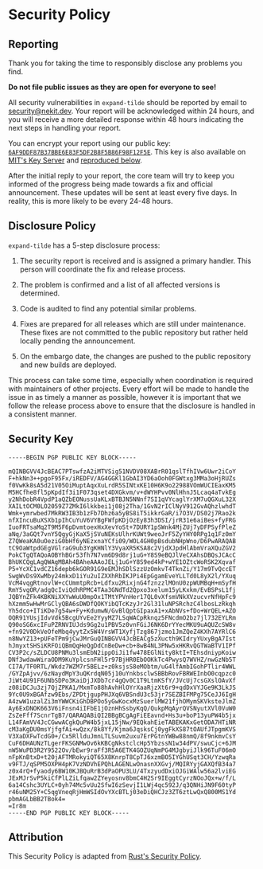 # Security Policy

## Reporting

Thank you for taking the time to responsibly disclose any problems you find.

**Do not file public issues as they are open for everyone to see!**

All security vulnerabilities in `expand-tilde` should be reported by email
to [security@nekit.dev][Security Email].
Your report will be acknowledged within 24 hours, and you will receive a more
detailed response within 48 hours indicating the next steps in handling your report.

You can encrypt your report using our public key:
[`6AF9DDF87B37BBE6E83F5DF2B8F5B86F98F12F5E`][Security Key].
This key is also available on [MIT's Key Server][MIT Key Server]
and [reproduced below](#security-key).

After the initial reply to your report, the core team will try to keep you
informed of the progress being made towards a fix and official announcement.
These updates will be sent at least every five days. In reality, this is
more likely to be every 24-48 hours.

## Disclosure Policy

`expand-tilde` has a 5-step disclosure process:

1. The security report is received and is assigned a primary handler.
   This person will coordinate the fix and release process.

2. The problem is confirmed and a list of all affected versions is determined.

3. Code is audited to find any potential similar problems.

4. Fixes are prepared for all releases which are still under maintenance.
   These fixes are not committed to the public repository but rather
   held locally pending the announcement.

5. On the embargo date, the changes are pushed to the public repository
   and new builds are deployed.

This process can take some time, especially when coordination is required
with maintainers of other projects. Every effort will be made to handle
the issue in as timely a manner as possible, however it is important that
we follow the release process above to ensure that the disclosure is handled
in a consistent manner.

## Security Key

```text
-----BEGIN PGP PUBLIC KEY BLOCK-----

mQINBGVV4JcBEAC7PTswfzA2iMTVSig51NVDV08XABrR01qslTfhIVw6Uwr2iCoY
F+hkNn3++pgoF95Fx/iREDFV/AG4GGKl1GbAI3YD6aOoh0FGWtxg3MMa3oHjRUZs
f0VwKk8sA5d21V05OiMuptAqxXuLrdR5SINtxKE10H6K9o22988VOmWUCIEaxKM5
M5HCfhe8fl5pKpdIf3i1F073qset4DXGkvm/v+dWYHPvv0NlHhnJ5Lcaq4aTvkEg
y2NhDobR4VpdP1aQZbEONussUaKLxBTBJN5NNnf7SI1qVYcaglYrXM7uQGXuL32X
XAILtOCM0LO2059Z7ZMkI6lkkbei1j08j2Tha/1GvN2rIClNyV912GvAQhzlwhdT
Wmk+ymrwbed7MkRW3IB3b1zFb7Dhz6a5yBS8iT5ikkrGaR/i7O3V/DS02j7Rao2k
nfXIncuBuXSXb1pIhCuYuV6VYBgFWfpKDjOzEy83h3DSI/jrR31e6aiBes+fyFRG
IuoFRTsaMq2T9M5F6pDvmtoexHxXevYoSt+7DURY1pSWnk4MjZUj7yDFPSyfPleZ
aNq/3aGQt7vnY5QgyGjKaX5jSVuNEKsUlhrKUWt9weoJrF5ZyYHY0RPg1q1Fz0mY
Z7QWeaKA0uOeziG0bHf6yNEzxnaYCfi09/WOL4GH0pBsdubNHpWno/D6PwARAQAB
tC9OaWtpdGEgVGlraG9ub3YgKHNlY3VyaXR5KSA8c2VjdXJpdHlAbmVraXQuZGV2
PokCTgQTAQoAOBYhBGr53fh7N7vm6D9d8rj1uG+Y8S9eBQJlVeCXAhsDBQsJCAcC
BhUKCQgLAgQWAgMBAh4BAheAAAoJELj1uG+Y8S9ed4kP+wYE1OZtcWoRSK2Xqvaf
P5+YcXC1vdCZ16depb6kGOR91G9eEMJhSDlSzzUzOmkvT4TknZi/Y17m9TvQccET
SwgWvDs9XwMby24mkxD1iYu2uIZXXhRbIKJPi4EpGgamEveYLLTd0L8yX2l/YXuq
VcM4vqgRtnovlW+cCUmmtpRcb+Ldfxu2RixjnG4fznzzlMOnU0zpWUMBqH+mSyfH
RmY5vgOR/adgQcIviQdhRPMC4TAa3GNdTd2Qpxo3xelum15yLKxkm/EvBSPsL1fj
JQBYnZFk4KBKNiXXYwWuU0mpOx1TMtYPVnHer17QL0vXfsmVNkXVzucvrNfHpFc9
hXzmm5wHwMrGClyQBA6sDWDfQOKYibQTcKzyJr2Gl31luNPSRchzC4lbosLzRkqh
Yh5dco+ITiKDe7g54w+Fy+KdumwN/GvBlQptGIpaxA1+xAbNVs+fDo+WrQEL+AZO
OQR91YUsjIdvVdk5BcgUYvEe2YyyMZ7LSqWACpRknqz5FNcdmO2bz7jl732EYLRm
Q90oSG6xcIFuPZRNVIUJds9Gg2u1PBV5z0vnFGiJ6NK6DrYYecMKU9uAQUZcSW8v
+fn92V0DkVeOfeMbq4yytZx5W4VrsWT1XyfjTzg867jzmo1JmZQeZ4KXh7AYRlC6
n8NwYZ13+pUFeTPm9jCwJMrGuQINBGVV4JcBEACg5zXucth9KIdryYUxyBgA7Ist
hJmyxtSHSiKRFOiQBmQqHeQgDdCnBeDw+cb+8wB4NL3PNw5xHKRvQGTWaBTV1IPf
CV3P2c/sZLDCU8PNMu3lsmEbN2ippOiJi1fw478EGlNity8ktI+TEhsdniypKoiw
DNf3wdawWiraODM9KuYplcsnFHl5r97BjHR0EbOOKkTc4PwysQ7WVHZ/nwGzNb5T
CI7A/TF0RTL/Wkdz7WZM7r5BELz+z0ksjsS8eMObtm/uG4lfAmbIGohPTlir4WWL
/GYZpAjvv/6zNaydMpY3uQKrdqN05j10uYnkbsclwSBBbRovFBRWEInbO0cqpzc0
JiWt4U91F6UNbSDPo3KaiDjJXDb7cr4gQv0C1T9LtmKSfY/JVcUj7csGXslOAvXf
z08iDCJu3zj7QjZPKA1/MxmTo88hAvhHlOYrXaaRjzXt6r9+qdDxVYJGe9K3LkJS
9Yc0U9xBGAfzw9Ebs/ZPDtjgupPHJXq6VBSndU3c53jr7SEZBIFMPg75CeJJ6IgH
A4zwW1uzalZi3mYWWCKiGhDBPOo5yGwKocxMzSuerlMW21fjhOMymSKVksteJlmZ
Ay6ExDNOK663V6iFnsn4iIFbE1jOznHhSsbyKqQ/QukpMqAyrQVSNyutXVl0VuW0
ZsZeFff7ScnrTgB7/QARAQABiQI2BBgBCgAgFiEEavnd+Hs3u+boP13yuPW4b5jx
L14FAmVV4JcCGwwACgkQuPW4b5jxL15jNw/9EQkahEieTABEKAKxGetODA7HTiNR
cM3aKgDU0msYjfgfAi+wQzx/8k8Yf/Kjma6JqsksCj0ygFkXS87tOAUfJTpgmKVS
V3XaDXFwTcdG0+/Cx5RllduJmnLTLSuvm2uxu7ErPGtnYWBw88nmQ/8f9nkmvCsY
CuF6DHAUNzTLgerFKSGNMwOv6kKBCgNkstclcHp5YbzssN1w34dPV/swuCjc+6JM
nW5WuPD3R2Y9522Ov/bEwr9raFf3R5A6ETK4GOZUqNmPG4MJgbyiJlk96TuF06mO
nFpKnBtxD+t20jAFTMRokyiQT65X8KnrpT8CpTJ6xzmBO5IYGhUSqt3CH/YzwqRa
v9FTJ/qSPM5OXPH4pK7VzNDVhEPQhLAGENLwOnasnXXGvj/MQIRYyjGAXQfB34a7
z0x4rQ+fyaody6BW10KJBQuRrB3dPaOPU3LU/4TxzyudDxiOJGiWAlw56a2lviEG
JExMJrSvP5kiCfPlLZiLfqaw2ZYeyosnv8bmC4H2Sr9IEggtCyrzNOoJQx+w/f/L
6a14Cshc3UYLC+0yh74Mc5vUu2SfwI6zSevjI1LWj4qc592J/q3QNHiJN9F60tyP
r46uNM25Y+C5qgVneqRjHmWSIdOvYXcBTLj03eDiQHCJz3ZT6ztLwQxQ800MS1Yd
pbmAGLbBB2TBok4=
=Ir8m
-----END PGP PUBLIC KEY BLOCK-----
```

## Attribution

This Security Policy is adapted from [Rust's Security Policy][Rust Security Policy].

[Security Email]: mailto:security@nekit.dev
[Security Key]: https://nekit.dev/keys/security
[MIT Key Server]: https://pgp.mit.edu/pks/lookup?op=index&search=0x6AF9DDF87B37BBE6E83F5DF2B8F5B86F98F12F5E
[Rust Security Policy]: https://rust-lang.org/policies/security
